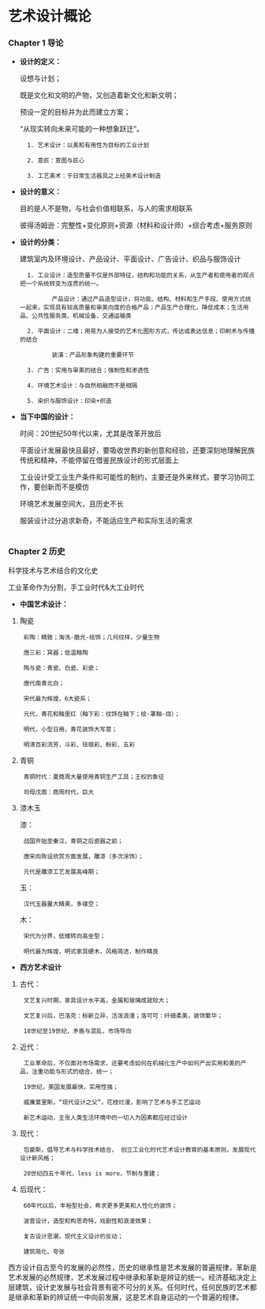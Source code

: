 # 艺术设计概论

### Chapter 1 导论
 
* **设计的定义：**

	设想与计划；

	既是文化和文明的产物，又创造着新文化和新文明；

	预设一定的目标并为此而建立方案；

	“从现实转向未来可能的一种想象跃迁”。

		1. 艺术设计：以美和有用性为目标的工业计划

		2. 意匠：意图与匠心

		3. 工艺美术：于日常生活器具之上经美术设计制造

* **设计的意义：**

	目的是人不是物，与社会价值相联系，与人的需求相联系

	彼得汤姆逊：完整性+变化原则+资源（材料和设计师）+综合考虑+服务原则

* **设计的分类：**

	建筑室内及环境设计、产品设计、平面设计、广告设计、织品与服饰设计

		1. 工业设计：造型质量不仅是外部特征，结构和功能的关系，从生产者和使用者的观点把一个系统转变为连贯的统一。

	           产品设计：通过产品造型设计，将功能、结构、材料和生产手段、使用方式统一起来，实现具有较高质量和审美向度的合格产品；产品生产合理化，降低成本；生活用品、公共性服务类、机械设备、交通运输类

		2. 平面设计：二维；用易为人接受的艺术化图形方式，传达或表达信息；印刷术与传播的结合

	    	   装潢：产品形象构建的重要环节

		3. 广告：实用与审美的结合；强制性和渗透性

		4. 环境艺术设计：与自然相融而不是相隔

		5. 染织与服饰设计：印染+织造

* **当下中国的设计：**

	时间：20世纪50年代以来，尤其是改革开放后

	平面设计发展最快且最好，要吸收世界的新创意和经验，还要深刻地理解民族传统和精神，不能停留在借鉴民族设计的形式层面上

	工业设计受工业生产条件和可能性的制约，主要还是外来样式，要学习协同工作，要创新而不是模仿

	环境艺术发展空间大，且历史不长

	服装设计过分追求新奇，不能适应生产和实际生活的需求
<br/><br/>
### Chapter 2 历史

科学技术与艺术结合的文化史

工业革命作为分割，手工业时代&大工业时代

* **中国艺术设计：**

1. 陶瓷

		彩陶：精致；淘洗-磨光-绘饰；几何纹样，少量生物

		唐三彩：冥器；低温釉陶

		陶与瓷：青瓷、白瓷、彩瓷；

		唐代南青北白；

		宋代最为辉煌，6大瓷系；

		元代，青花和釉里红（釉下彩：纹饰在釉下；绘-罩釉-烧）；

		明代，小型日用，青花装饰大写意；

		明清百彩流芳，斗彩、珐琅彩、粉彩、五彩

2. 青铜

		青铜时代：夏商周大量使用青铜生产工具；王权的象征

		司母戊鼎：商周时代，巨大

3. 漆木玉

	漆：

		战国开始至秦汉，青铜之后瓷器之前；

		唐宋向陈设欣赏方面发展，雕漆（多次涂饰）；

		元代是雕漆工艺发展高峰期；

	玉：

		汉代玉器量大精美，多镂空；

	木：

		宋代为分界，低矮转向高坐型；

		明代最为辉煌，明式家具硬木，风格简洁，制作精良

* **西方艺术设计**

1. 古代：

		文艺复兴时期，家具设计水平高，金属和玻璃成就较大；

		文艺复兴后，巴洛克：标新立异，活泼浪漫；洛可可：纤细柔美，装饰繁华；

		18世纪至19世纪，矛盾与混乱，市场导向

2. 近代：

		工业革命后，不仅面对市场需求，还要考虑如何在机械化生产中如何产出实用和美的产品，注重功能与形式的结合、统一；

		19世纪，美国发展最快，实用性强；

		威廉莫里斯，“现代设计之父”，花枝烂漫，影响了艺术与手工艺运动

		新艺术运动，主张人类生活环境中的一切人为因素都应经过设计	

3. 现代：

		包豪斯，倡导艺术与科学技术结合， 创立工业化时代艺术设计教育的基本原则，发展现代设计新风格；

		20世纪四五十年代，less is more，节制与重建；

4. 后现代：

		60年代以后，丰裕型社会，希求更多更美和人性化的装饰；

		波普设计，造型和构思奇特，戏剧性和浪漫效果；

		复古设计思潮，现代主义设计的反动；

		建筑简化、夸张

西方设计自古至今的发展的必然性，历史的继承性是艺术发展的普遍规律，革新是艺术发展的必然规律，艺术发展过程中继承和革新是辨证的统一。经济基础决定上层建筑，设计史发展与社会背景有密不可分的关系。任何时代，任何民族的艺术都是继承和革新的辨证统一中向前发展，这是艺术自身运动的一个普遍的规律。
